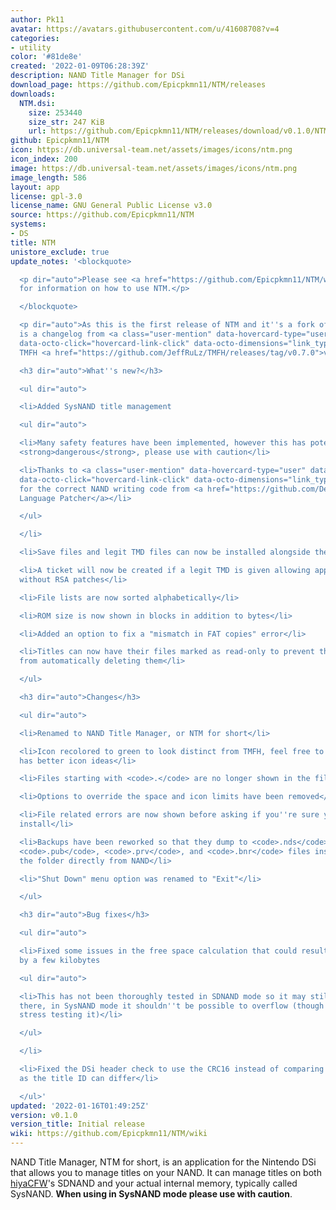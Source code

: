 ```yaml
---
author: Pk11
avatar: https://avatars.githubusercontent.com/u/41608708?v=4
categories:
- utility
color: '#81de8e'
created: '2022-01-09T06:28:39Z'
description: NAND Title Manager for DSi
download_page: https://github.com/Epicpkmn11/NTM/releases
downloads:
  NTM.dsi:
    size: 253440
    size_str: 247 KiB
    url: https://github.com/Epicpkmn11/NTM/releases/download/v0.1.0/NTM.dsi
github: Epicpkmn11/NTM
icon: https://db.universal-team.net/assets/images/icons/ntm.png
icon_index: 200
image: https://db.universal-team.net/assets/images/icons/ntm.png
image_length: 586
layout: app
license: gpl-3.0
license_name: GNU General Public License v3.0
source: https://github.com/Epicpkmn11/NTM
systems:
- DS
title: NTM
unistore_exclude: true
update_notes: '<blockquote>

  <p dir="auto">Please see <a href="https://github.com/Epicpkmn11/NTM/wiki">the wiki</a>
  for information on how to use NTM.</p>

  </blockquote>

  <p dir="auto">As this is the first release of NTM and it''s a fork of TMFH, this
  is a changelog from <a class="user-mention" data-hovercard-type="user" data-hovercard-url="/users/JeffRuLz/hovercard"
  data-octo-click="hovercard-link-click" data-octo-dimensions="link_type:self" href="https://github.com/JeffRuLz">@JeffRuLz</a>''s
  TMFH <a href="https://github.com/JeffRuLz/TMFH/releases/tag/v0.7.0">v0.7.0</a>.</p>

  <h3 dir="auto">What''s new?</h3>

  <ul dir="auto">

  <li>Added SysNAND title management

  <ul dir="auto">

  <li>Many safety features have been implemented, however this has potential to be
  <strong>dangerous</strong>, please use with caution</li>

  <li>Thanks to <a class="user-mention" data-hovercard-type="user" data-hovercard-url="/users/DesperateProgrammer/hovercard"
  data-octo-click="hovercard-link-click" data-octo-dimensions="link_type:self" href="https://github.com/DesperateProgrammer">@DesperateProgrammer</a>
  for the correct NAND writing code from <a href="https://github.com/DesperateProgrammer/DSiLanguagePacher">DSi
  Language Patcher</a></li>

  </ul>

  </li>

  <li>Save files and legit TMD files can now be installed alongside their app file</li>

  <li>A ticket will now be created if a legit TMD is given allowing apps to be used
  without RSA patches</li>

  <li>File lists are now sorted alphabetically</li>

  <li>ROM size is now shown in blocks in addition to bytes</li>

  <li>Added an option to fix a "mismatch in FAT copies" error</li>

  <li>Titles can now have their files marked as read-only to prevent the DSi Menu
  from automatically deleting them</li>

  </ul>

  <h3 dir="auto">Changes</h3>

  <ul dir="auto">

  <li>Renamed to NAND Title Manager, or NTM for short</li>

  <li>Icon recolored to green to look distinct from TMFH, feel free to PR if anyone
  has better icon ideas</li>

  <li>Files starting with <code>.</code> are no longer shown in the file list</li>

  <li>Options to override the space and icon limits have been removed</li>

  <li>File related errors are now shown before asking if you''re sure you want to
  install</li>

  <li>Backups have been reworked so that they dump to <code>.nds</code>, <code>.tmd</code>,
  <code>.pub</code>, <code>.prv</code>, and <code>.bnr</code> files instead of copying
  the folder directly from NAND</li>

  <li>"Shut Down" menu option was renamed to "Exit"</li>

  </ul>

  <h3 dir="auto">Bug fixes</h3>

  <ul dir="auto">

  <li>Fixed some issues in the free space calculation that could result in overinstalling
  by a few kilobytes

  <ul dir="auto">

  <li>This has not been thoroughly tested in SDNAND mode so it may still need tweaking
  there, in SysNAND mode it shouldn''t be possible to overflow (though I don''t recommend
  stress testing it)</li>

  </ul>

  </li>

  <li>Fixed the DSi header check to use the CRC16 instead of comparing the title ID
  as the title ID can differ</li>

  </ul>'
updated: '2022-01-16T01:49:25Z'
version: v0.1.0
version_title: Initial release
wiki: https://github.com/Epicpkmn11/NTM/wiki
---
```

NAND Title Manager, NTM for short, is an application for the Nintendo DSi that allows you to manage titles on your NAND. It can manage titles on both [hiyaCFW](https://wiki.ds-homebrew.com/hiyacfw/)'s SDNAND and your actual internal memory, typically called SysNAND. **When using in SysNAND mode please use with caution**.